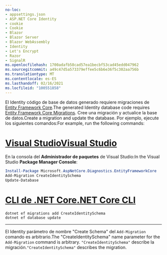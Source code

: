 ```yaml
---
no-loc:
- appsettings.json
- ASP.NET Core Identity
- cookie
- Cookie
- Blazor
- Blazor Server
- Blazor WebAssembly
- Identity
- Let's Encrypt
- Razor
- SignalR
ms.openlocfilehash: 1700adafb58cad57ea1becbf53cad45edd047962
ms.sourcegitcommit: a49c47d5a573379effee5c6b6e36f5c302aa756b
ms.translationtype: MT
ms.contentlocale: es-ES
ms.lasthandoff: 02/16/2021
ms.locfileid: "100551858"
---
```

<span data-ttu-id="5244f-101">El Identity código de base de datos generado requiere migraciones de [Entity Framework Core](/ef/core/managing-schemas/migrations/).</span><span class="sxs-lookup"><span data-stu-id="5244f-101">The generated Identity database code requires [Entity Framework Core Migrations](/ef/core/managing-schemas/migrations/).</span></span> <span data-ttu-id="5244f-102">Cree una migración y actualice la base de datos.</span><span class="sxs-lookup"><span data-stu-id="5244f-102">Create a migration and update the database.</span></span> <span data-ttu-id="5244f-103">Por ejemplo, ejecute los siguientes comandos:</span><span class="sxs-lookup"><span data-stu-id="5244f-103">For example, run the following commands:</span></span>

# <a name="visual-studio"></a>[<span data-ttu-id="5244f-104">Visual Studio</span><span class="sxs-lookup"><span data-stu-id="5244f-104">Visual Studio</span></span>](#tab/visual-studio)

<span data-ttu-id="5244f-105">En la consola del **Administrador de paquetes** de Visual Studio:</span><span class="sxs-lookup"><span data-stu-id="5244f-105">In the Visual Studio **Package Manager Console**:</span></span>

```powershell
Install-Package Microsoft.AspNetCore.Diagnostics.EntityFrameworkCore
Add-Migration CreateIdentitySchema
Update-Database
```

# <a name="net-core-cli"></a>[<span data-ttu-id="5244f-106">CLI de .NET Core</span><span class="sxs-lookup"><span data-stu-id="5244f-106">.NET Core CLI</span></span>](#tab/netcore-cli)

```dotnetcli
dotnet ef migrations add CreateIdentitySchema
dotnet ef database update
```

---

<span data-ttu-id="5244f-107">El Identity parámetro de nombre "Create Schema" del `Add-Migration` comando es arbitrario.</span><span class="sxs-lookup"><span data-stu-id="5244f-107">The "CreateIdentitySchema" name parameter for the `Add-Migration` command is arbitrary.</span></span> <span data-ttu-id="5244f-108">`"CreateIdentitySchema"` describe la migración.</span><span class="sxs-lookup"><span data-stu-id="5244f-108">`"CreateIdentitySchema"` describes the migration.</span></span>
